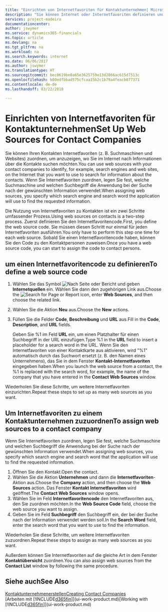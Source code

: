 ```yaml
---
title: "Einrichten von Internetfavoriten für Kontaktunternehmen| Microsoft Docs"
description: "Sie können Internet oder Internetfavoriten definieren und diese einem Kontaktunternehmen zuordnen, die Ihnen helfen, zu identifizieren, wie Sie nach Informationen über die Kontakte suchen möchten."
services: project-madeira
documentationcenter: 
author: jswymer
ms.service: dynamics365-financials
ms.topic: article
ms.devlang: na
ms.tgt_pltfrm: na
ms.workload: na
ms.search.keywords: internet
ms.date: 06/06/2017
ms.author: jswymer
ms.translationtype: HT
ms.sourcegitcommit: bec0619be0a65e3625759e13d2866ac615d7513c
ms.openlocfilehash: b80edfbbad575cfcaa15b2c1b79a4feacb077371
ms.contentlocale: de-de
ms.lasthandoff: 03/22/2018

---
```

# <a name="set-up-web-sources-for-contact-companies"></a><span data-ttu-id="89078-103">Einrichten von Internetfavoriten für Kontaktunternehmen</span><span class="sxs-lookup"><span data-stu-id="89078-103">Set Up Web Sources for Contact Companies</span></span>
<span data-ttu-id="89078-104">Sie können Ihren Kontakten Internetfavoriten (z. B. Suchmaschinen und Websites) zuordnen, um anzuzeigen, wo Sie im Internet nach Informationen über die Kontakte suchen möchten.</span><span class="sxs-lookup"><span data-stu-id="89078-104">You can use web sources with your contact companies to identify, for example, search engines and web sites, on the Internet that you want to use to search for information about the contacts.</span></span> <span data-ttu-id="89078-105">Wenn Sie Internetfavoriten zuordnen, legen Sie fest, welche Suchmaschine und welchen Suchbegriff die Anwendung bei der Suche nach der gewünschten Information verwendet.</span><span class="sxs-lookup"><span data-stu-id="89078-105">When assigning web sources, you specify which search engine and search word the application will use to find the requested information.</span></span>

<span data-ttu-id="89078-106">Die Nutzung von Internetfavoriten zu Kontakten ist ein zwei Schritte umfassender Prozess.</span><span class="sxs-lookup"><span data-stu-id="89078-106">Using web sources on contacts is a two-step process.</span></span> <span data-ttu-id="89078-107">Zuerst definieren Sie den Internetfavoritencode.</span><span class="sxs-lookup"><span data-stu-id="89078-107">First, you define the web source code.</span></span> <span data-ttu-id="89078-108">Sie müssen diesen Schritt nur einmal für jeden Internetfavoriten ausführen.</span><span class="sxs-lookup"><span data-stu-id="89078-108">You only have to perform this step one time for each web source.</span></span> <span data-ttu-id="89078-109">Sobald Sie einen Internetfavoritencode haben, können Sie den Code zu den Kontaktpersonen zuweisen.</span><span class="sxs-lookup"><span data-stu-id="89078-109">Once you have a web source code, you can start to assign the code to contact persons.</span></span>

## <a name="to-define-a-web-source-code"></a><span data-ttu-id="89078-110">um einen Internetfavoritencode zu definieren</span><span class="sxs-lookup"><span data-stu-id="89078-110">To define a web source code</span></span>
1. <span data-ttu-id="89078-111">Wählen Sie das Symbol ![Nach Seite oder Bericht](media/ui-search/search_small.png "Nach Seite oder Bericht suche") und geben **Internetquellen** ein. Wählen Sie dann den zugehörigen Link aus.</span><span class="sxs-lookup"><span data-stu-id="89078-111">Choose the ![Search for Page or Report](media/ui-search/search_small.png "Search for Page or Report icon") icon, enter **Web Sources**, and then choose the related link.</span></span>
2. <span data-ttu-id="89078-112">Wählen Sie die Aktion **Neu** aus.</span><span class="sxs-lookup"><span data-stu-id="89078-112">Choose the **New** actions.</span></span>
3. <span data-ttu-id="89078-113">Füllen Sie die Felder **Code**, **Beschreibung** und **URL** aus.</span><span class="sxs-lookup"><span data-stu-id="89078-113">Fill in the **Code**, **Description**, and **URL** fields.</span></span>

    <span data-ttu-id="89078-114">Geben Sie %1 im Feld **URL** ein, um einen Platzhalter für einen Suchbegriff in der URL einzufügen.</span><span class="sxs-lookup"><span data-stu-id="89078-114">Type %1 in the **URL** field to insert a placeholder for a search word in the URL.</span></span> <span data-ttu-id="89078-115">Wenn Sie den Internetfavoriten von einer Kontaktkarte aus aktivieren, wird "%1" automatisch durch das Suchwort ersetzt (z. B. den Namen eines Unternehmens), das Sie in dem Fenster **Kontakt-Internetfavoriten** eingegeben haben.</span><span class="sxs-lookup"><span data-stu-id="89078-115">When you launch the web source from a contact, the %1 is replaced with the search word, for example, the name of the company that you have entered in the **Contact Web Sources** window.</span></span>

<span data-ttu-id="89078-116">Wiederholen Sie diese Schritte, um weitere Internetfavoriten einzurichten.</span><span class="sxs-lookup"><span data-stu-id="89078-116">Repeat these steps to set up as many web sources as you want.</span></span>

## <a name="to-assign-web-sources-to-a-contact-company"></a><span data-ttu-id="89078-117">Um Internetfavoriten zu einem Kontaktunternehmen zuzuordnen</span><span class="sxs-lookup"><span data-stu-id="89078-117">To assign web sources to a contact company</span></span>
<span data-ttu-id="89078-118">Wenn Sie Internetfavoriten zuordnen, legen Sie fest, welche Suchmaschine und welchen Suchbegriff die Anwendung bei der Suche nach der gewünschten Information verwendet.</span><span class="sxs-lookup"><span data-stu-id="89078-118">When assigning web sources, you specify which search engine and search word that the application will use to find the requested information.</span></span>

1. <span data-ttu-id="89078-119">Öffnen Sie den Kontakt.</span><span class="sxs-lookup"><span data-stu-id="89078-119">Open the contact.</span></span>
2. <span data-ttu-id="89078-120">Wählen Sie die Aktion **Unternehmen** und dann die **Internetfavoriten**-Aktion aus.</span><span class="sxs-lookup"><span data-stu-id="89078-120">Choose the **Company** action, and then choose the **Web Sources** action.</span></span> <span data-ttu-id="89078-121">Das Fenster **Kontakt Internetfavoriten** wird geöffnet.</span><span class="sxs-lookup"><span data-stu-id="89078-121">The **Contact Web Sources** window opens.</span></span>
3. <span data-ttu-id="89078-122">Wählen Sie im Feld **Internetfavoritencode** den Internetfavoriten aus, den Sie zuordnen möchten.</span><span class="sxs-lookup"><span data-stu-id="89078-122">In the **Web Source Code** field, choose the web source you want to assign.</span></span>
4. <span data-ttu-id="89078-123">Geben Sie im Feld **Suchbegriff** den Suchbegriff ein, der bei der Suche nach der Information verwendet werden soll.</span><span class="sxs-lookup"><span data-stu-id="89078-123">In the **Search Word** field, enter the search word that you want to use to find the information.</span></span>

<span data-ttu-id="89078-124">Wiederholen Sie diese Schritte, um weitere Internetfavoriten zuzuordnen.</span><span class="sxs-lookup"><span data-stu-id="89078-124">Repeat these steps to assign as many web sources as you want.</span></span>

<span data-ttu-id="89078-125">Außerdem können Sie Internetfavoriten auf die gleiche Art in dem Fenster **Kontaktübersicht** zuordnen.</span><span class="sxs-lookup"><span data-stu-id="89078-125">You can also assign web sources from the **Contact List** window by following the same procedure.</span></span>

## <a name="see-also"></a><span data-ttu-id="89078-126">Siehe auch</span><span class="sxs-lookup"><span data-stu-id="89078-126">See Also</span></span>
[<span data-ttu-id="89078-127">Kontaktunternehmenerstellen</span><span class="sxs-lookup"><span data-stu-id="89078-127">Creating Contact Companies</span></span>](marketing-create-contact-companies.md)  
<span data-ttu-id="89078-128">[Arbeiten mit [!INCLUDE[d365fin](includes/d365fin_md.md)]](ui-work-product.md)</span><span class="sxs-lookup"><span data-stu-id="89078-128">[Working with [!INCLUDE[d365fin](includes/d365fin_md.md)]](ui-work-product.md)</span></span>

